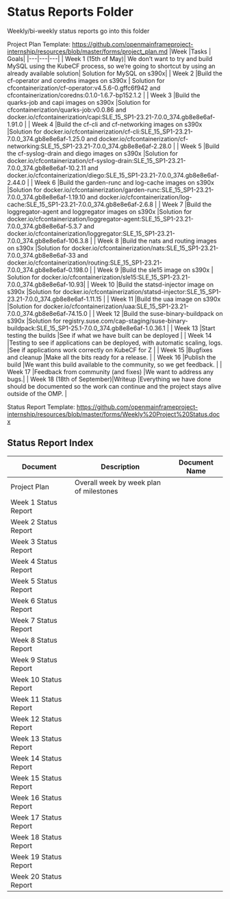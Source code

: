 # Status Reports Folder
Weekly/bi-weekly status reports go into this folder

Project Plan Template: https://github.com/openmainframeproject-internship/resources/blob/master/forms/project_plan.md
|Week |Tasks | Goals|
|---|---|---|
| Week 1 (15th of May)| We don’t want to try and build MySQL using the KubeCF process, so we’re going to shortcut by using an already available solution| Solution for MySQL on s390x| 
| Week 2  |Build the cf-operator and coredns images on s390x | Solution for cfcontainerization/cf-operator:v4.5.6-0.gffc6f942 and cfcontainerization/coredns:0.1.0-1.6.7-bp152.1.2 |
| Week 3  |Build the quarks-job and capi images on s390x |Solution for cfcontainerization/quarks-job:v0.0.86 and docker.io/cfcontainerization/capi:SLE_15_SP1-23.21-7.0.0_374.gb8e8e6af-1.91.0 |
| Week 4  |Build the cf-cli and cf-networking images on s390x |Solution for docker.io/cfcontainerization/cf-cli:SLE_15_SP1-23.21-7.0.0_374.gb8e8e6af-1.25.0 and docker.io/cfcontainerization/cf-networking:SLE_15_SP1-23.21-7.0.0_374.gb8e8e6af-2.28.0 |
| Week 5  |Build the cf-syslog-drain and diego images on s390x |Solution for docker.io/cfcontainerization/cf-syslog-drain:SLE_15_SP1-23.21-7.0.0_374.gb8e8e6af-10.2.11 and docker.io/cfcontainerization/diego:SLE_15_SP1-23.21-7.0.0_374.gb8e8e6af-2.44.0 |
| Week 6  |Build the garden-runc and log-cache images on s390x |Solution for docker.io/cfcontainerization/garden-runc:SLE_15_SP1-23.21-7.0.0_374.gb8e8e6af-1.19.10 and docker.io/cfcontainerization/log-cache:SLE_15_SP1-23.21-7.0.0_374.gb8e8e6af-2.6.8 |
| Week 7  |Build the loggregator-agent and loggregator  images on s390x |Solution for docker.io/cfcontainerization/loggregator-agent:SLE_15_SP1-23.21-7.0.0_374.gb8e8e6af-5.3.7 and docker.io/cfcontainerization/loggregator:SLE_15_SP1-23.21-7.0.0_374.gb8e8e6af-106.3.8 |
| Week 8  |Build the nats and routing images on s390x |Solution for docker.io/cfcontainerization/nats:SLE_15_SP1-23.21-7.0.0_374.gb8e8e6af-33 and docker.io/cfcontainerization/routing:SLE_15_SP1-23.21-7.0.0_374.gb8e8e6af-0.198.0 |
| Week 9  |Build  the sle15 image on s390x | Solution for docker.io/cfcontainerization/sle15:SLE_15_SP1-23.21-7.0.0_374.gb8e8e6af-10.93|
| Week 10 |Build the statsd-injector image on s390x |Solution for docker.io/cfcontainerization/statsd-injector:SLE_15_SP1-23.21-7.0.0_374.gb8e8e6af-1.11.15 |
| Week 11 |Build the uaa image on s390x |Solution for docker.io/cfcontainerization/uaa:SLE_15_SP1-23.21-7.0.0_374.gb8e8e6af-74.15.0 |
| Week 12 |Build the suse-binary-buildpack on s390x |Solution for registry.suse.com/cap-staging/suse-binary-buildpack:SLE_15_SP1-25.1-7.0.0_374.gb8e8e6af-1.0.36.1 |
| Week 13 |Start testing the builds |See if what we have built can be deployed |
| Week 14 |Testing to see if applications can be deployed, with automatic scaling, logs. |See if applications work correctly on KubeCF for Z |
| Week 15 |Bugfixes and cleanup |Make all the bits ready for a release. |
| Week 16 |Publish the build |We want this build available to the community, so we get feedback. |
| Week 17 |Feedback from community (and fixes) |We want to address any bugs.|
| Week 18 (18th of September)|Writeup |Everything we have done should be documented so the work can continue and the project stays alive outside of the OMP. |




Status Report Template: https://github.com/openmainframeproject-internship/resources/blob/master/forms/Weekly%20Project%20Status.docx
## Status Report Index
| Document | Description | Document Name |
|---|---|---|
| Project Plan | Overall week by week plan of milestones | |
| Week 1 Status Report | | | 
| Week 2 Status Report | | |
| Week 3 Status Report | | |
| Week 4 Status Report | | |
| Week 5 Status Report | | |
| Week 6 Status Report | | |
| Week 7 Status Report | | |
| Week 8 Status Report | | |
| Week 9 Status Report | | |
| Week 10 Status Report | | |
| Week 11 Status Report | | |
| Week 12 Status Report | | |
| Week 13 Status Report | | |
| Week 14 Status Report | | |
| Week 15 Status Report | | |
| Week 16 Status Report | | |
| Week 17 Status Report | | |
| Week 18 Status Report | | |
| Week 19 Status Report | | |
| Week 20 Status Report | | |
